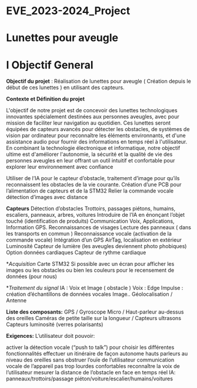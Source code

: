 # EVE_2023-2024_Project

# Lunettes pour aveugle

# I Objectif General
**Objectif du projet** : Réalisation de lunettes pour aveugle ( Création depuis le début de ces lunettes ) en utilisant des capteurs. 

**Contexte et Définition du projet**

L'objectif de notre projet est de concevoir des lunettes technologiques innovantes spécialement destinées aux personnes aveugles, avec pour mission de faciliter leur navigation au quotidien. Ces lunettes seront équipées de capteurs avancés pour détecter les obstacles, de systèmes de vision par ordinateur pour reconnaître les éléments environnants, et d'une assistance audio pour fournir des informations en temps réel à l'utilisateur. En combinant la technologie électronique et informatique, notre objectif ultime est d'améliorer l'autonomie, la sécurité et la qualité de vie des personnes aveugles en leur offrant un outil intuitif et confortable pour explorer leur environnement avec confiance

Utiliser de l’IA pour le capteur d’obstacle, traitement d’image pour qu’ils reconnaissent les obstacles de la vie courante.
Création d’une PCB pour l’alimentation de capteurs et de la STM32
Relier la commande vocale détection d’images avec distance

	
**Capteurs**
Détection d’obstacles
Trottoirs, passages piétons, humains, escaliers, panneaux, arbres, voitures
Introduire de l’IA en énonçant l’objet touché (identification de produits)
Communication
Voix, Applications, Information GPS.
Reconnaissances de visages
Lecture des panneaux ( dans les transports en commun ) 
Reconnaissance vocale (activation de la commande vocale)
Intégration d’un GPS
AirTag, localisation en extérieur
Luminosité
Capteur de lumière (les aveugles deviennent photo phobiques)
Option données cardiaques
Capteur de rythme cardiaque

**Acquisition*
Carte STM32
Si possible avec un écran pour afficher les images ou les obstacles ou bien les couleurs pour le recensement de données (pour nous)


**Traitement du signal* 
IA : Voix  et Image ( obstacle )
Voix : Edge Impulse : création d’échantillons de données vocales
Image.. 
Géolocalisation / Antenne 


**Liste des composants:**
GPS / Gyroscope
Micro / Haut-parleur au-dessus des oreilles
Caméras de petite taille sur la longueur / Capteurs ultrasons
Capteurs luminosité (verres polarisants)

**Exigences:**
L’utilisateur doit pouvoir:

activer la détection vocale (“push to talk”) pour choisir les différentes fonctionnalités
effectuer un itinéraire de façon autonome 
hauts parleurs au niveau des oreilles sans obstruer l’ouïe de l’utilisateur
communication vocale de l’appareil
pas trop lourdes
confortables
reconnaître la voix de l’utilisateur
mesurer la distance de l’obstacle en face en temps réel
IA: panneaux/trottoirs/passage piéton/voiture/escalier/humains/voitures





